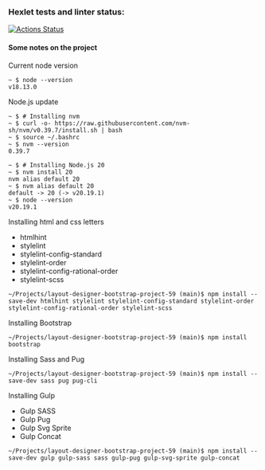 ### Hexlet tests and linter status:
[![Actions Status](https://github.com/paalso/layout-designer-bootstrap-project-59/actions/workflows/hexlet-check.yml/badge.svg)](https://github.com/paalso/layout-designer-bootstrap-project-59/actions)


#### Some notes on the project

Current node version
```
~ $ node --version
v18.13.0
```

Node.js update
```
~ $ # Installing nvm
~ $ curl -o- https://raw.githubusercontent.com/nvm-sh/nvm/v0.39.7/install.sh | bash
~ $ source ~/.bashrc
~ $ nvm --version
0.39.7

~ $ # Installing Node.js 20
~ $ nvm install 20
nvm alias default 20
~ $ nvm alias default 20
default -> 20 (-> v20.19.1)
~ $ node --version
v20.19.1
```


Installing html and css letters
- htmlhint
- stylelint
- stylelint-config-standard
- stylelint-order
- stylelint-config-rational-order
- stylelint-scss
```
~/Projects/layout-designer-bootstrap-project-59 (main)$ npm install --save-dev htmlhint stylelint stylelint-config-standard stylelint-order stylelint-config-rational-order stylelint-scss
```

Installing Bootstrap
```
~/Projects/layout-designer-bootstrap-project-59 (main)$ npm install bootstrap
```

Installing Sass and Pug
```
~/Projects/layout-designer-bootstrap-project-59 (main)$ npm install --save-dev sass pug pug-cli
```

Installing Gulp
- Gulp SASS
- Gulp Pug
- Gulp Svg Sprite
- Gulp Concat
```
~/Projects/layout-designer-bootstrap-project-59 (main)$ npm install --save-dev gulp gulp-sass sass gulp-pug gulp-svg-sprite gulp-concat
```